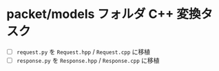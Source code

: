 # packet/models フォルダ C++ 変換タスク

- [ ] `request.py` を `Request.hpp` / `Request.cpp` に移植
- [ ] `response.py` を `Response.hpp` / `Response.cpp` に移植
